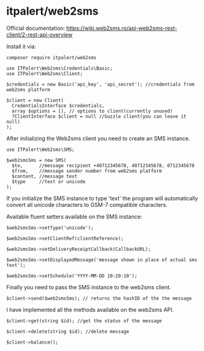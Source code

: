 # itpalert/web2sms

Official documentation: https://wiki.web2sms.ro/api-web2sms-rest-client/2-rest-api-overview

Install it via:
```
composer require itpalert/web2sms
```


```
use ITPalert\Web2sms\Credentials\Basic;
use ITPalert\Web2sms\Client;

$credentials = new Basic('api_key', 'api_secret'); //credentials from web2sms platform

$client = new Client(
  CredentialsInterface $credentials,
  array $options = [], // options to client(currently unused)
  ?ClientInterface $client = null //Guzzle client(you can leave it null)
); 
```
After initializing the Web2sms client you need to create an SMS instance.
```
use ITPalert\Web2sms\SMS;

$web2smsSms = new SMS(
  $to,      //message recipient +40712345678, 40712345678, 0712345678
  $from,    //message sender number from web2sms platform
  $content, //message text
  $type     //text or unicode
);
```

If you initialize the SMS instance to type 'text' the program will automatically convert all unicode characters to GSM-7 compatible characters.

Available fluent setters available on the SMS instance:

```
$web2smsSms->setType('unicode');

$web2smsSms->setClientRef(clientReference);

$web2smsSms->setDeliveryReceiptCallback(CallbackURL);

$web2smsSms->setDisplayedMessage('message shown in place of actual sms text');

$web2smsSms->setSchedule('YYYY-MM-DD 10:20:10');
```

Finally you need to pass the SMS instance to the web2sms client.
```
$client->send($web2smsSms); // returns the hashID of the the message
```

I have implemented all the methods available on the web2sms API.
```
$client->get(string $id); //get the status of the message

$client->delete(string $id); //delete message

$client->balance();
```

